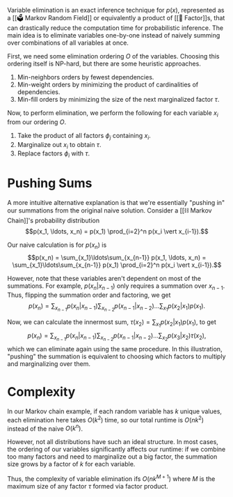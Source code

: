 Variable elimination is an exact inference technique for $p(x)$, represented as a [[🗳️ Markov Random Field]] or equivalently a product of [[🍪 Factor]]s, that can drastically reduce the computation time for probabilistic inference. The main idea is to eliminate variables one-by-one instead of naively summing over combinations of all variables at once.

First, we need some elimination ordering $O$ of the variables. Choosing this ordering itself is NP-hard, but there are some heuristic approaches.
1. Min-neighbors orders by fewest dependencies.
2. Min-weight orders by minimizing the product of cardinalities of dependencies.
3. Min-fill orders by minimizing the size of the next marginalized factor $\tau$.

Now, to perform elimination, we perform the following for each variable $x_i$ from our ordering $O$.
1. Take the product of all factors $\phi_j$ containing $x_i$.
2. Marginalize out $x_i$ to obtain $\tau$.
3. Replace factors $\phi_i$ with $\tau$.

# Pushing Sums
A more intuitive alternative explanation is that we're essentially "pushing in" our summations from the original naive solution. Consider a [[⛓️ Markov Chain]]'s probability distribution $$p(x_1, \ldots, x_n) = p(x_1) \prod_{i=2}^n p(x_i \vert x_{i-1}).$$

Our naive calculation is for $p(x_n)$ is $$p(x_n) = \sum_{x_1}\ldots\sum_{x_{n-1}} p(x_1, \ldots, x_n) = \sum_{x_1}\ldots\sum_{x_{n-1}} p(x_1) \prod_{i=2}^n p(x_i \vert x_{i-1}).$$

However, note that these variables aren't dependent on most of the summations. For example, $p(x_n \vert x_{n-1})$ only requires a summation over $x_{n-1}$. Thus, flipping the summation order and factoring, we get $$p(x_n) = \sum_{x_{n-1}} p(x_n \vert x_{n-1}) \sum_{x_{n-2}} p(x_{n-1} \vert x_{n-2}) \ldots \sum_{x_1} p(x_2 \vert x_1) p(x_1).$$

Now, we can calculate the innermost sum, $\tau(x_2) = \sum_{x_1} p(x_2 \vert x_1)p(x_1)$, to get $$p(x_n) = \sum_{x_{n-1}} p(x_n \vert x_{n-1}) \sum_{x_{n-2}} p(x_{n-1} \vert x_{n-2}) \ldots \sum_{x_2} p(x_3 \vert x_2) \tau(x_2),$$ which we can eliminate again using the same procedure. In this illustration, "pushing" the summation is equivalent to choosing which factors to multiply and marginalizing over them.

# Complexity
In our Markov chain example, if each random variable has $k$ unique values, each elimination here takes $O(k^2)$ time, so our total runtime is $O(nk^2)$ instead of the naive $O(k^n)$.

However, not all distributions have such an ideal structure. In most cases, the ordering of our variables significantly affects our runtime: if we combine too many factors and need to marginalize out a big factor, the summation size grows by a factor of $k$ for each variable.

Thus, the complexity of variable elimination ifs $O(nk^{M+1})$ where $M$ is the maximum size of any factor $\tau$ formed via factor product.
